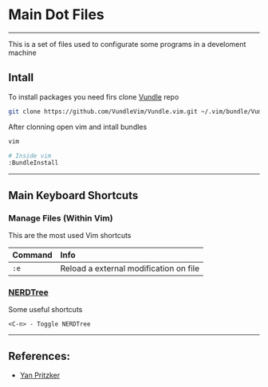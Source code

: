 # Main Dot Files
---

This is a set of files used to configurate some programs in a develoment machine

## Intall 

To install packages you need firs clone [Vundle](https://github.com/VundleVim/Vundle.vim) repo

```bash
git clone https://github.com/VundleVim/Vundle.vim.git ~/.vim/bundle/Vundle.vim
```

After clonning open vim and intall bundles
```bash
vim

# Inside vim
:BundleInstall
```
---

## Main Keyboard Shortcuts

### Manage Files (Within Vim)

This are the most used Vim shortcuts

|Command    |Info   |
|:---   |:---   |
|`:e` |Reload a external modification on file| 


### [NERDTree](https://github.com/scrooloose/nerdtree)

Some useful shortcuts

```
<C-n> - Toggle NERDTree
```


---

## References:
- [Yan Pritzker](https://github.com/skwp/dotfiles)
